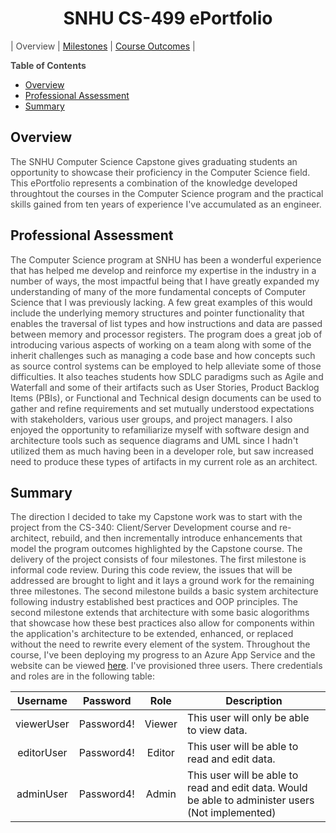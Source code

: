 <style>
	section#downloads {
		display: none;
	}

	.inner {
		width:  50%;
	}

	.inner > header, h1 {
		text-align: center;
	}

	p.embed-wrapper {
		text-align: center;
	}

	ol > li > ol {
		margin-left: 20px;
	}

	p {
		color: #484848;
	}

	blockquote {
		font-size: 1rem;
		border-color: #dadada;
	}

	h1 + table {
		margin-top:  1rem;
		margin-bottom: 1rem;
	}

	h1 + table td {
		border: none;
		text-align: center;
		width: 33%;
	}

	p > em; p > img {
		text-align: center;
		display: block;
		margin: auto;
	}
</style>


# SNHU CS-499 ePortfolio

| Overview | [Milestones](/CS-499/Milestones) | [Course Outcomes](/CS-499/Course-Outcomes) |

**Table of Contents**

- [Overview](#overview)
- [Professional Assessment](#professional-assessment)
- [Summary](#summary)

## Overview

The SNHU Computer Science Capstone gives graduating students an opportunity to showcase their proficiency in the Computer Science field. This ePortfolio represents a combination of the knowledge developed throughtout the courses in the Computer Science program and the practical skills gained from ten years of experience I've accumulated as an engineer.

## Professional Assessment

The Computer Science program at SNHU has been a wonderful experience that has helped me develop and reinforce my expertise in the industry in a number of ways, the most impactful being that I have greatly expanded my understanding of many of the more fundamental concepts of Computer Science that I was previously lacking. A few great examples of this would include the underlying memory structures and pointer functionality that enables the traversal of list types and how instructions and data are passed between memory and processor registers. The program does a great job of introducing various aspects of working on a team along with some of the inherit challenges such as managing a code base and how concepts such as source control systems can be employed to help alleviate some of those difficulties. It also teaches students how SDLC paradigms such as Agile and Waterfall and some of their artifacts such as User Stories, Product Backlog Items (PBIs), or Functional and Technical design documents can be used to gather and refine requirements and set mutually understood expectations with stakeholders, various user groups, and project managers. I also enjoyed the opportunity to refamiliarize myself with software design and architecture tools such as sequence diagrams and UML since I hadn't utilized them as much having been in a developer role, but saw increased need to produce these types of artifacts in my current role as an architect.

## Summary

The direction I decided to take my Capstone work was to start with the project from the CS-340: Client/Server Development course and re-architect, rebuild, and then incrementally introduce enhancements that model the program outcomes highlighted by the Capstone course. The delivery of the project consists of four milestones. The first milestone is informal code review. During this code review, the issues that will be addressed are brought to light and it lays a ground work for the remaining three milestones. The second milestone builds a basic system architecture following industry established best practices and OOP principles. The second milestone extends that architecture with some basic alogorithms that showcase how these best practices also allow for components within the application's architecture to be extended, enhanced, or replaced without the need to rewrite every element of the system. Throughout the course, I've been deploying my progress to an Azure App Service and the website can be viewed [here](http://grazioso.azurewebsites.net/). I've provisioned three users. There credentials and roles are in the following table:

|     Username     |     Password     |     Role     |  Description                                                                                      |
|:----------------:|:----------------:|:------------:|---------------------------------------------------------------------------------------------------|
| viewerUser       | Password4!       | Viewer       | This user will only be able to view data.                                                         |
| editorUser       | Password4!       | Editor       | This user will be able to read and edit data.                                                     |
| adminUser        | Password4!       | Admin        | This user will be able to read and edit data. Would be able to administer users (Not implemented) |